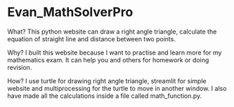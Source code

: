 # Evan_MathSolverPro
What?
This python website can draw a right angle triangle, calculate the equation of straight line and distance between two points. 

Why?
I built this website because I want to practise and learn more for my mathematics exam. It can help you and others for homework or doing revision. 

How?
I use turtle for drawing right angle triangle, streamlit for simple website and multiprocessing for the turtle to move in another window. I also have made all the calculations inside a file called math_function.py.
